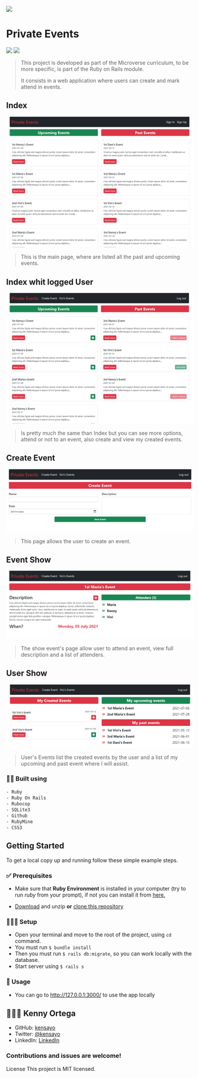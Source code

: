 ![](https://img.shields.io/badge/Microverse-blueviolet)

# Private Events
![](https://img.shields.io/badge/Ruby-CC342D?style=for-the-badge&logo=ruby&logoColor=white) ![](https://img.shields.io/badge/Ruby_on_Rails-CC0000?style=for-the-badge&logo=ruby-on-rails&logoColor=white)

> This project is developed as part of the Microverse curriculum, to be more specific, is part of the Ruby on Rails module.
>
> It consists in a web application where users can create and mark attend in events.

## Index

![Screenshot](./screenshot/index.png)

>This is the main page, where are listed all the past and upcoming events.

## Index whit logged User
![Screenshot](./screenshot/index_user.png)

> Is pretty much the same than Index but you can see more options, attend or not to an event, also create and view my created events.

## Create Event
![Screenshot](./screenshot/create_event.png)

> This page allows the user to create an event.
 
## Event Show

![Screenshot](./screenshot/event_show.png)

> The show event's page allow user to attend an event, view full description and a list of attenders.

## User Show

![Screenshot](./screenshot/user_show.png)

> User's Events list the created events by the user and a list of my upcoming and past event where I will assist.

### 👷🏻 Built using
    - Ruby
    - Ruby On Rails
    - Rubocop
    - SQLite3
    - Github
    - RubyMine
    - CSS3

## Getting Started

To get a local copy up and running follow these simple example steps.

### ✅ Prerequisites

* Make sure that **Ruby Environment** is installed in your computer (try to run _ruby_ from your prompt), if not you can install it from [here.](https://www.ruby-lang.org/en/downloads/)

* [Download](https://github.com/kensayo/private-events/archive/refs/heads/development.zip) and unzip **or** [clone this repository](https://docs.github.com/es/github/creating-cloning-and-archiving-repositories/cloning-a-repository)


### 👨🏻‍🔧 Setup

- Open your terminal and move to the root of the project, using ```cd``` command.
- You must run ```$ bundle install```
- Then you must run ```$ rails db:migrate```, so you can work locally with the database.
- Start server using ```$ rails s```

### 🔌 Usage

- You can go to http://127.0.0.1:3000/ to use the app locally

## 👨🏻‍💻 Kenny Ortega

- GitHub: [kensayo](https://github.com/kensayo)
- Twitter: [@kensayo](https://twitter.com/kensayo)
- LinkedIn: [LinkedIn](https://www.linkedin.com/in/kennyortega/)


### Contributions and issues are welcome!

License
This project is MIT licensed.
